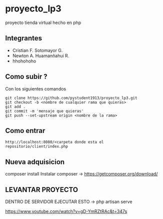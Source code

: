 # proyecto_lp3
proyecto tienda virtual hecho en php


## Integrantes

- Cristian F. Sotomayor G.
- Newton A. Huamanñahui R.
- hhohohoho

## Como subir ?

Con los siguientes comandos
```
git clone https://github.com/pystudent1913/proyecto_lp3.git
git checkout -b <nombre de cualquier rama que quieras>
git add .
git commit -m 'mensaje que quieras'
git push --set-upstream origin <nombre de la rama>
```

## Como entrar

```
http://localhost:8080/<carpeta donde esta el repositorio/client/index.php
```

## Nueva adquisicion
composer install
Instalar composer -> https://getcomposer.org/download/

## LEVANTAR PROYECTO 
DENTRO DE SERVIDOR EJECUTAR ESTO -> php artisan serve

https://www.youtube.com/watch?v=gD-YmRZtRAc&t=347s